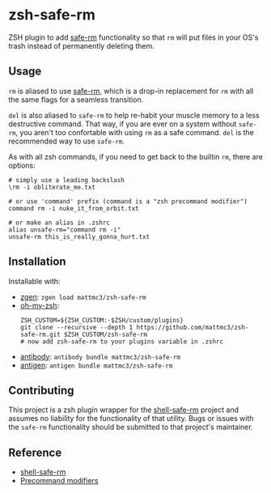 # zsh-safe-rm

ZSH plugin to add [safe-rm] functionality so that `rm` will put files in your OS's trash instead of permanently deleting
them.

## Usage

`rm` is aliased to use [safe-rm], which is a drop-in replacement for `rm` with all the same flags for a seamless transition.

`del` is also aliased to `safe-rm` to help re-habit your muscle memory to a less destructive command. That way, if you are
ever on a system without `safe-rm`, you aren't too confortable with using `rm` as a safe command. `del` is the recommended
way to use `safe-rm`.

As with all zsh commands, if you need to get back to the builtin `rm`, there are options:
```shell
# simply use a leading backslash
\rm -i obliterate_me.txt

# or use 'command' prefix (command is a "zsh precommand modifier")
command rm -i nuke_it_from_orbit.txt

# or make an alias in .zshrc
alias unsafe-rm="command rm -i"
unsafe-rm this_is_really_gonna_hurt.txt
```

## Installation

Installable with:
- [zgen](https://github.com/tarjoilija/zgen): `zgen load mattmc3/zsh-safe-rm`
- [oh-my-zsh](https://github.com/robbyrussell/oh-my-zsh):
  ``` shell
  ZSH_CUSTOM=${ZSH_CUSTOM:-$ZSH/custom/plugins}
  git clone --recursive --depth 1 https://github.com/mattmc3/zsh-safe-rm.git $ZSH_CUSTOM/zsh-safe-rm
  # now add zsh-safe-rm to your plugins variable in .zshrc
  ```
- [antibody](https://getantibody.github.io): `antibody bundle mattmc3/zsh-safe-rm`
- [antigen](https://github.com/zsh-users/antigen): `antigen bundle mattmc3/zsh-safe-rm`


## Contributing

This project is a zsh plugin wrapper for the [shell-safe-rm][safe-rm] project and assumes no liability for the
functionality of that utility. Bugs or issues with the `safe-rm` functionality should be submitted to that project's
maintainer.


## Reference

- [shell-safe-rm][safe-rm]
- [Precommand modifiers][zsh-precmd]


[safe-rm]: https://github.com/kaelzhang/shell-safe-rm
[zsh-precmd]: http://zsh.sourceforge.net/Doc/Release/Shell-Grammar.html#Precommand-Modifiers
